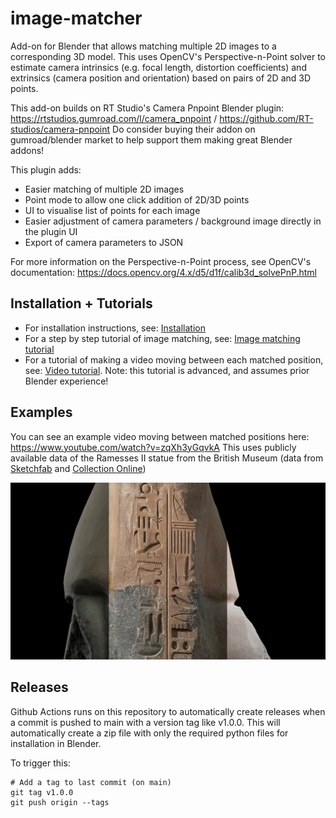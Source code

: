 # image-matcher

Add-on for Blender that allows matching multiple 2D images to a corresponding 3D model. This uses OpenCV's Perspective-n-Point solver to estimate camera intrinsics (e.g. focal length, distortion coefficients) and extrinsics (camera position and orientation) based on pairs of 2D and 3D points.

This add-on builds on RT Studio's Camera Pnpoint Blender plugin: 
https://rtstudios.gumroad.com/l/camera_pnpoint / https://github.com/RT-studios/camera-pnpoint
Do consider buying their addon on gumroad/blender market to help support them making great Blender addons!

This plugin adds:
- Easier matching of multiple 2D images
- Point mode to allow one click addition of 2D/3D points
- UI to visualise list of points for each image
- Easier adjustment of camera parameters / background image directly in the plugin UI
- Export of camera parameters to JSON

For more information on the Perspective-n-Point process, see OpenCV's documentation: https://docs.opencv.org/4.x/d5/d1f/calib3d_solvePnP.html

## Installation + Tutorials

- For installation instructions, see: [Installation](./docs/installation.md)
- For a step by step tutorial of image matching, see: [Image matching tutorial](./docs/image-matching.md)
- For a tutorial of making a video moving between each matched position, see: [Video tutorial](./docs/video.md). Note: this tutorial is advanced, and assumes prior Blender experience!

## Examples

You can see an example video moving between matched positions here: https://www.youtube.com/watch?v=zqXh3yGqvkA This uses publicly available data of the Ramesses II statue from the British Museum (data from [Sketchfab](https://sketchfab.com/3d-models/ramesses-ii-c98e1cab68134f4283f0448966f0835b) and [Collection Online](https://www.britishmuseum.org/collection/object/Y_EA19))

![Example match on Ramesses II statue](./docs/images/example-match.jpg)
## Releases

Github Actions runs on this repository to automatically create releases when a
commit is pushed to main with a version tag like v1.0.0. This will automatically
create a zip file with only the required python files for installation in Blender.

To trigger this:
```
# Add a tag to last commit (on main)
git tag v1.0.0
git push origin --tags
```